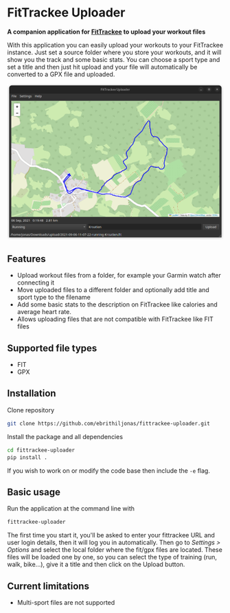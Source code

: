 # FitTrackee Uploader

**A companion application for [FitTrackee](https://samr1.github.io/FitTrackee/) to upload your workout files**

With this application you can easily upload your workouts to your FitTrackee instance. Just set a source folder where
you store your workouts, and it will show you the track and some basic stats. You can choose a sport type and set a
title and then just hit upload and your file will automatically be converted to a GPX file and uploaded.

![Sample screen shot](images/main_window.png "Sample screen shot of Fittrackee Uploader")

## Features

- Upload workout files from a folder, for example your Garmin watch after connecting it
- Move uploaded files to a different folder and optionally add title and sport type to the filename
- Add some basic stats to the description on FitTrackee like calories and average heart rate.
- Allows uploading files that are not compatible with FitTrackee like FIT files

## Supported file types

- FIT
- GPX

## Installation

Clone repository

```sh
git clone https://github.com/ebrithiljonas/fittrackee-uploader.git
```

Install the package and all dependencies

```sh
cd fittrackee-uploader
pip install .
```

If you wish to work on or modify the code base then include the `-e` flag.

## Basic usage

Run the application at the command line with

```sh
fittrackee-uploader
```

The first time you start it, you'll be asked to enter your fittrackee URL and user login details, then it will log you
in automatically. Then go to _Settings > Options_ and select the local folder where the fit/gpx files are located. These
files will be loaded one by one, so you can select the type of training (run, walk, bike...), give it a title and then
click on the Upload button.

## Current limitations

- Multi-sport files are not supported
